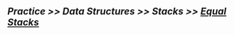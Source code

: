 ## ***Practice >> Data Structures >> Stacks >> [Equal Stacks](https://www.hackerrank.com/challenges/equal-stacks/problem)***

